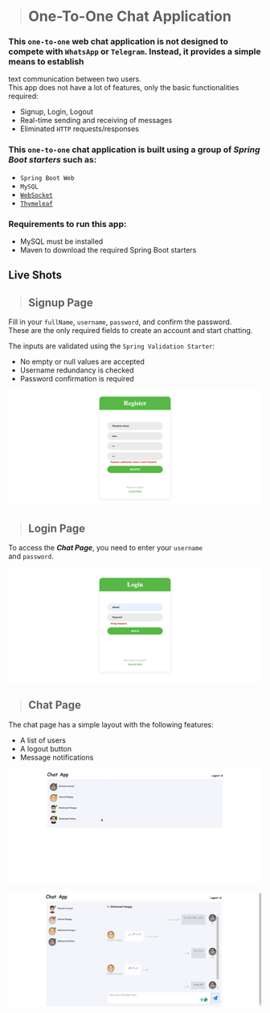 > #  One-To-One Chat Application

### This `one-to-one` web chat application is not designed to compete with `WhatsApp` or `Telegram`. Instead, it provides a simple means to establish 
text communication between two users.  
This app does not have a lot of features, only the basic functionalities required:  

- Signup, Login, Logout  
- Real-time sending and receiving of messages  
- Eliminated `HTTP` requests/responses  

### This `one-to-one` chat application is built using a group of ___Spring Boot starters___ such as:  

- `Spring Boot Web`  
- `MySQL`  
- [`WebSocket`](https://docs.spring.io/spring-framework/reference/web/websocket.html)  
- [`Thymeleaf`](https://www.thymeleaf.org/)  

### Requirements to run this app:  

- MySQL must be installed  
- Maven to download the required Spring Boot starters  

## Live Shots  

> ## Signup Page  

Fill in your `fullName`, `username`, `password`, and confirm the password.  
These are the only required fields to create an account and start chatting.  

The inputs are validated using the `Spring Validation Starter`:  
- No empty or null values are accepted  
- Username redundancy is checked  
- Password confirmation is required  

![Signup Page](/screenshots/1.png)  

> ## Login Page  

To access the ___Chat Page___, you need to enter your `username`  
and `password`.  

![Login Page](/screenshots/2.png)  

> ## Chat Page  

The chat page has a simple layout with the following features:  
- A list of users  
- A logout button  
- Message notifications  

![Chat Page Layout](/screenshots/3.png)  

![Message Notifications](/screenshots/4.png)  
